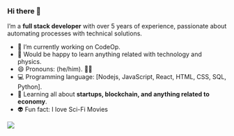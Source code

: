 ### Hi there 🖖

I’m a **full stack developer** with over 5 years of experience, passionate about automating processes with technical solutions. 


- 🔭 I’m currently working on CodeOp.
- 🤖 Would be happy to learn anything related with technology and physics.
- 😄 Pronouns: (he/him). 🏳️‍⚧️
- 💻 Programming language: [Nodejs, JavaScript, React, HTML, CSS, SQL, Python].
- 🌱 Learning all about **startups, blockchain, and anything related to economy**.
- 👽 Fun fact: I love Sci-Fi Movies 

![](https://github-readme-stats.vercel.app/api/top-langs/?username=thainabbraz&layout=compact)
